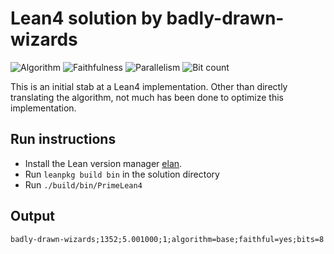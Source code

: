 # Lean4 solution by badly-drawn-wizards

![Algorithm](https://img.shields.io/badge/Algorithm-base-green)
![Faithfulness](https://img.shields.io/badge/Faithful-yes-green)
![Parallelism](https://img.shields.io/badge/Parallel-no-green)
![Bit count](https://img.shields.io/badge/Bits-8-yellowgreen)

This is an initial stab at a Lean4 implementation. Other than directly translating the algorithm, not much has been done to optimize this implementation.

## Run instructions

- Install the Lean version manager [elan](https://github.com/leanprover/elan).
- Run `leanpkg build bin` in the solution directory
- Run `./build/bin/PrimeLean4`

## Output

```
badly-drawn-wizards;1352;5.001000;1;algorithm=base;faithful=yes;bits=8
```
